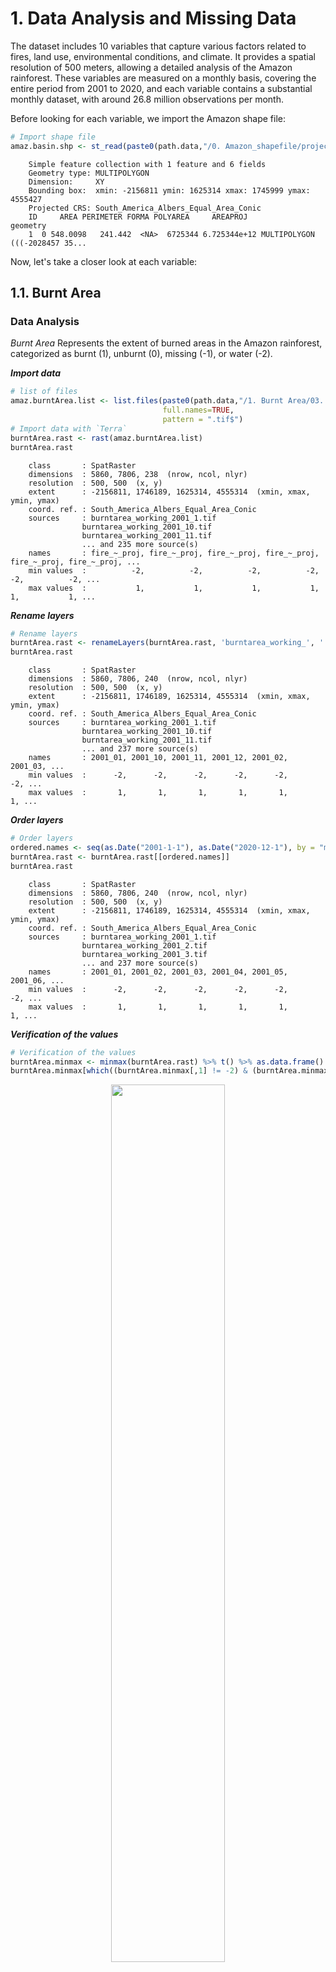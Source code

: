 # 1. Data Analysis and Missing Data

The dataset includes 10 variables that capture various factors related to fires, land use, environmental conditions, and climate. It provides a spatial resolution of 500 meters, allowing a detailed analysis of the Amazon rainforest. These variables are measured on a monthly basis, covering the entire period from 2001 to 2020, and each variable contains a substantial monthly dataset, with around 26.8 million observations per month.

Before looking for each variable, we import the Amazon shape file:
```r
# Import shape file
amaz.basin.shp <- st_read(paste0(path.data,"/0. Amazon_shapefile/projected/amazon_shp_projected.shp"))
```
```
    Simple feature collection with 1 feature and 6 fields
    Geometry type: MULTIPOLYGON
    Dimension:     XY
    Bounding box:  xmin: -2156811 ymin: 1625314 xmax: 1745999 ymax: 4555427
    Projected CRS: South_America_Albers_Equal_Area_Conic
    ID     AREA PERIMETER FORMA POLYAREA     AREAPROJ                       geometry
    1  0 548.0098   241.442  <NA>  6725344 6.725344e+12 MULTIPOLYGON (((-2028457 35...
```

Now, let's take a closer look at each variable:

## 1.1. Burnt Area

### Data Analysis

_Burnt Area_ Represents the extent of burned areas in the Amazon rainforest, categorized as burnt (1), unburnt (0), missing (-1), or water (-2).

_**Import data**_

```r
# list of files
amaz.burntArea.list <- list.files(paste0(path.data,"/1. Burnt Area/03. Working Data"),
                                  full.names=TRUE,
                                  pattern = ".tif$")
# Import data with `Terra`
burntArea.rast <- rast(amaz.burntArea.list)
burntArea.rast
```
```
    class       : SpatRaster 
    dimensions  : 5860, 7806, 238  (nrow, ncol, nlyr)
    resolution  : 500, 500  (x, y)
    extent      : -2156811, 1746189, 1625314, 4555314  (xmin, xmax, ymin, ymax)
    coord. ref. : South_America_Albers_Equal_Area_Conic 
    sources     : burntarea_working_2001_1.tif  
                burntarea_working_2001_10.tif  
                burntarea_working_2001_11.tif  
                ... and 235 more source(s)
    names       : fire_~_proj, fire_~_proj, fire_~_proj, fire_~_proj, fire_~_proj, fire_~_proj, ... 
    min values  :          -2,          -2,          -2,          -2,          -2,          -2, ... 
    max values  :           1,           1,           1,           1,           1,           1, ... 
```

_**Rename layers**_

```r
# Rename layers
burntArea.rast <- renameLayers(burntArea.rast, 'burntarea_working_', '')
burntArea.rast
```
```
    class       : SpatRaster 
    dimensions  : 5860, 7806, 240  (nrow, ncol, nlyr)
    resolution  : 500, 500  (x, y)
    extent      : -2156811, 1746189, 1625314, 4555314  (xmin, xmax, ymin, ymax)
    coord. ref. : South_America_Albers_Equal_Area_Conic 
    sources     : burntarea_working_2001_1.tif  
                burntarea_working_2001_10.tif  
                burntarea_working_2001_11.tif  
                ... and 237 more source(s)
    names       : 2001_01, 2001_10, 2001_11, 2001_12, 2001_02, 2001_03, ... 
    min values  :      -2,      -2,      -2,      -2,      -2,      -2, ... 
    max values  :       1,       1,       1,       1,       1,       1, ... 
```

_**Order layers**_

```r
# Order layers
ordered.names <- seq(as.Date("2001-1-1"), as.Date("2020-12-1"), by = "month") %>% format(., '%Y_%m')
burntArea.rast <- burntArea.rast[[ordered.names]]
burntArea.rast
```
```
    class       : SpatRaster 
    dimensions  : 5860, 7806, 240  (nrow, ncol, nlyr)
    resolution  : 500, 500  (x, y)
    extent      : -2156811, 1746189, 1625314, 4555314  (xmin, xmax, ymin, ymax)
    coord. ref. : South_America_Albers_Equal_Area_Conic 
    sources     : burntarea_working_2001_1.tif  
                burntarea_working_2001_2.tif  
                burntarea_working_2001_3.tif  
                ... and 237 more source(s)
    names       : 2001_01, 2001_02, 2001_03, 2001_04, 2001_05, 2001_06, ... 
    min values  :      -2,      -2,      -2,      -2,      -2,      -2, ... 
    max values  :       1,       1,       1,       1,       1,       1, ... 
```

_**Verification of the values**_

```r
# Verification of the values
burntArea.minmax <- minmax(burntArea.rast) %>% t() %>% as.data.frame()
burntArea.minmax[which((burntArea.minmax[,1] != -2) & (burntArea.minmax[,2] != 1)),]
```

<p align="center">
  <img src="img/1.1.BurntArea-Verification of the values.png"  width="60%" />
</p>


_**Create Raster Time Series (`rts`) object**_

```r
# Create a sequence date
seq.dates <- seq(as.Date("2001-1-1"), as.Date("2020-12-1"), by = "month")
# Create the `rts` object
burntArea.rts <- rts(burntArea.rast, seq.dates)
```

_**Plot of the month of October 2020**_

```r
# Upplaying the mask to plot only the amazon area.
ba <- burntArea.rts[['2020-10-01']] %>% mask(mask = amaz.basin.shp)
# Change values as categorical 
levels(ba) <- data.frame(id=c(-2, 0, 1), val=c('-2', '0', '1'))
# Plot
my.colors <- c("mediumblue", "mediumseagreen", "firebrick")
p.ba <- myPlot(ba, title = "Burnt Area") +
  scale_fill_manual(
    name = NULL, 
    values = my.colors, 
    na.translate=FALSE
  ) 
p.ba
```

<p align="center">
  <img src="img/1.2.ba_2.png"  width="60%" />
</p>

```r
# Convert the raster object to a datatable
ba.dt <- as.data.table(ba, cell=T, xy=T)
# Plot
ggplot(data = ba.dt, aes(x = val)) + 
  geom_bar(stat = "count", aes(fill = val), position = "dodge") + 
  labs(title="Burnt Area in October 2020", x="Burnt Area") +
  coord_flip() + 
  scale_fill_manual(name = "Burnt Area", values = my.colors) +
  stat_count(geom = "text", 
             aes(label = ..count..),
             position=position_stack(vjust=0.5),
             colour = "black", size = 3.5) + 
  theme_bw(base_size=16)
```

<p align="center">
  <img src="img/1.3.ba.png"  width="60%" />
</p>

_**Percentage of fires**_

```r
freq.dt <- matrix(nrow = 0, ncol = 3) %>% as.data.table()
colnames(freq.dt) <- c("layer", "0", "1")
for (ras_id in amaz.burntArea.list){
  cat("\n", ras_id)
  ras <- rast(ras_id) %>%
    renameLayers(., 'burntarea_working_', '') %>%
    mask(mask = amaz.basin.shp)
 
  # Replace -2 and -1 value by `NA`
  ras[ras %in% c(-2, -1)] <- NA
  ras.freq <- freq(ras, digits=0, usenames=T) %>% as.data.table()
  tmp <- dcast(ras.freq,layer ~ value,value.var = c("count"))
  freq.dt <- rbind(freq.dt, tmp)
}
percentage.fires <- sum(freq.dt[, '1']) / sum(freq.dt[, c('0', '1')])
percentage.fires
```
```
    [1] 0.00089637
```

### Missing Data

```r
cl <- makeCluster(detectCores() - 1)
registerDoParallel(cl, cores=detectCores() - 1)

# Raster to datatable in parallel: one raster per thread
rasList <- foreach (ras_id=amaz.burntArea.list, .packages=c('terra', 'sf'), .combine='c') %dopar% {
    # Read all rasters into one big stack
    ras <- rast(ras_id)
    # Rename layers
    ras <- renameLayers(ras, 'burntarea_working_', '')
    # Replace negative value by `NA`
    if (names(ras) %in% c("2012_07", "2012_09")) {ras[ras == -1] <- NA}
    # Count the missing data
    ras.nonNA <- not.na(ras)
    ras.nonNA.mask <- mask(ras.nonNA, amaz.basin.shp)
    ras.freq.na <- terra::freq(ras.nonNA.mask, digits=0, value=0, usenames=T)
  
    list(ras.freq.na)
  }
stopCluster(cl)

# Bind all per-raster into one dataframe
burntArea.freq.na <- rbindlist(rasList, fill=T, use.names=T)
#
colnames(burntArea.freq.na)[3] <- "burntArea_na"
burntArea.freq.na <- burntArea.freq.na[order(burntArea.freq.na$layer)]
burntArea.freq.na
```
<p align="center">
  <img src="img/1.4.ba.na2.png"  width="49.5%" />
  <img src="img/1.4.ba.na3.png"  width="49.5%" />
</p>

## Land Cover

_Land Cover_ is a categorical variable with 11 classes, providing information on different land cover types such as water, urban, forest, grassland, and more.


<div data-pagedtable="false">
  <script data-pagedtable-source type="application/json">
{"columns":[{"label":[""],"name":["_rn_"],"type":[""],"align":["left"]},{"label":["min"],"name":[1],"type":["dbl"],"align":["right"]},{"label":["max"],"name":[2],"type":["dbl"],"align":["right"]}],"data":[{"1":"0","2":"10","_rn_":"2001_01"},{"1":"0","2":"10","_rn_":"2001_02"},{"1":"0","2":"10","_rn_":"2001_03"},{"1":"0","2":"10","_rn_":"2001_04"},{"1":"0","2":"10","_rn_":"2001_05"},{"1":"0","2":"10","_rn_":"2001_06"},{"1":"0","2":"10","_rn_":"2001_07"},{"1":"0","2":"10","_rn_":"2001_08"},{"1":"0","2":"10","_rn_":"2001_09"},{"1":"0","2":"10","_rn_":"2001_10"},{"1":"0","2":"10","_rn_":"2001_11"},{"1":"0","2":"10","_rn_":"2001_12"},{"1":"0","2":"10","_rn_":"2002_01"},{"1":"0","2":"10","_rn_":"2002_02"},{"1":"0","2":"10","_rn_":"2002_03"},{"1":"0","2":"10","_rn_":"2002_04"},{"1":"0","2":"10","_rn_":"2002_05"},{"1":"0","2":"10","_rn_":"2002_06"},{"1":"0","2":"10","_rn_":"2002_07"},{"1":"0","2":"10","_rn_":"2002_08"},{"1":"0","2":"10","_rn_":"2002_09"},{"1":"0","2":"10","_rn_":"2002_10"},{"1":"0","2":"10","_rn_":"2002_11"},{"1":"0","2":"10","_rn_":"2002_12"},{"1":"0","2":"10","_rn_":"2003_01"},{"1":"0","2":"10","_rn_":"2003_02"},{"1":"0","2":"10","_rn_":"2003_03"},{"1":"0","2":"10","_rn_":"2003_04"},{"1":"0","2":"10","_rn_":"2003_05"},{"1":"0","2":"10","_rn_":"2003_06"},{"1":"0","2":"10","_rn_":"2003_07"},{"1":"0","2":"10","_rn_":"2003_08"},{"1":"0","2":"10","_rn_":"2003_09"},{"1":"0","2":"10","_rn_":"2003_10"},{"1":"0","2":"10","_rn_":"2003_11"},{"1":"0","2":"10","_rn_":"2003_12"},{"1":"0","2":"10","_rn_":"2004_01"},{"1":"0","2":"10","_rn_":"2004_02"},{"1":"0","2":"10","_rn_":"2004_03"},{"1":"0","2":"10","_rn_":"2004_04"},{"1":"0","2":"10","_rn_":"2004_05"},{"1":"0","2":"10","_rn_":"2004_06"},{"1":"0","2":"10","_rn_":"2004_07"},{"1":"0","2":"10","_rn_":"2004_08"},{"1":"0","2":"10","_rn_":"2004_09"},{"1":"0","2":"10","_rn_":"2004_10"},{"1":"0","2":"10","_rn_":"2004_11"},{"1":"0","2":"10","_rn_":"2004_12"},{"1":"0","2":"10","_rn_":"2005_01"},{"1":"0","2":"10","_rn_":"2005_02"},{"1":"0","2":"10","_rn_":"2005_03"},{"1":"0","2":"10","_rn_":"2005_04"},{"1":"0","2":"10","_rn_":"2005_05"},{"1":"0","2":"10","_rn_":"2005_06"},{"1":"0","2":"10","_rn_":"2005_07"},{"1":"0","2":"10","_rn_":"2005_08"},{"1":"0","2":"10","_rn_":"2005_09"},{"1":"0","2":"10","_rn_":"2005_10"},{"1":"0","2":"10","_rn_":"2005_11"},{"1":"0","2":"10","_rn_":"2005_12"},{"1":"0","2":"10","_rn_":"2006_01"},{"1":"0","2":"10","_rn_":"2006_02"},{"1":"0","2":"10","_rn_":"2006_03"},{"1":"0","2":"10","_rn_":"2006_04"},{"1":"0","2":"10","_rn_":"2006_05"},{"1":"0","2":"10","_rn_":"2006_06"},{"1":"0","2":"10","_rn_":"2006_07"},{"1":"0","2":"10","_rn_":"2006_08"},{"1":"0","2":"10","_rn_":"2006_09"},{"1":"0","2":"10","_rn_":"2006_10"},{"1":"0","2":"10","_rn_":"2006_11"},{"1":"0","2":"10","_rn_":"2006_12"},{"1":"0","2":"10","_rn_":"2007_01"},{"1":"0","2":"10","_rn_":"2007_02"},{"1":"0","2":"10","_rn_":"2007_03"},{"1":"0","2":"10","_rn_":"2007_04"},{"1":"0","2":"10","_rn_":"2007_05"},{"1":"0","2":"10","_rn_":"2007_06"},{"1":"0","2":"10","_rn_":"2007_07"},{"1":"0","2":"10","_rn_":"2007_08"},{"1":"0","2":"10","_rn_":"2007_09"},{"1":"0","2":"10","_rn_":"2007_10"},{"1":"0","2":"10","_rn_":"2007_11"},{"1":"0","2":"10","_rn_":"2007_12"},{"1":"0","2":"10","_rn_":"2008_01"},{"1":"0","2":"10","_rn_":"2008_02"},{"1":"0","2":"10","_rn_":"2008_03"},{"1":"0","2":"10","_rn_":"2008_04"},{"1":"0","2":"10","_rn_":"2008_05"},{"1":"0","2":"10","_rn_":"2008_06"},{"1":"0","2":"10","_rn_":"2008_07"},{"1":"0","2":"10","_rn_":"2008_08"},{"1":"0","2":"10","_rn_":"2008_09"},{"1":"0","2":"10","_rn_":"2008_10"},{"1":"0","2":"10","_rn_":"2008_11"},{"1":"0","2":"10","_rn_":"2008_12"},{"1":"0","2":"10","_rn_":"2009_01"},{"1":"0","2":"10","_rn_":"2009_02"},{"1":"0","2":"10","_rn_":"2009_03"},{"1":"0","2":"10","_rn_":"2009_04"},{"1":"0","2":"10","_rn_":"2009_05"},{"1":"0","2":"10","_rn_":"2009_06"},{"1":"0","2":"10","_rn_":"2009_07"},{"1":"0","2":"10","_rn_":"2009_08"},{"1":"0","2":"10","_rn_":"2009_09"},{"1":"0","2":"10","_rn_":"2009_10"},{"1":"0","2":"10","_rn_":"2009_11"},{"1":"0","2":"10","_rn_":"2009_12"},{"1":"0","2":"10","_rn_":"2010_01"},{"1":"0","2":"10","_rn_":"2010_02"},{"1":"0","2":"10","_rn_":"2010_03"},{"1":"0","2":"10","_rn_":"2010_04"},{"1":"0","2":"10","_rn_":"2010_05"},{"1":"0","2":"10","_rn_":"2010_06"},{"1":"0","2":"10","_rn_":"2010_07"},{"1":"0","2":"10","_rn_":"2010_08"},{"1":"0","2":"10","_rn_":"2010_09"},{"1":"0","2":"10","_rn_":"2010_10"},{"1":"0","2":"10","_rn_":"2010_11"},{"1":"0","2":"10","_rn_":"2010_12"},{"1":"0","2":"10","_rn_":"2011_01"},{"1":"0","2":"10","_rn_":"2011_02"},{"1":"0","2":"10","_rn_":"2011_03"},{"1":"0","2":"10","_rn_":"2011_04"},{"1":"0","2":"10","_rn_":"2011_05"},{"1":"0","2":"10","_rn_":"2011_06"},{"1":"0","2":"10","_rn_":"2011_07"},{"1":"0","2":"10","_rn_":"2011_08"},{"1":"0","2":"10","_rn_":"2011_09"},{"1":"0","2":"10","_rn_":"2011_10"},{"1":"0","2":"10","_rn_":"2011_11"},{"1":"0","2":"10","_rn_":"2011_12"},{"1":"0","2":"10","_rn_":"2012_01"},{"1":"0","2":"10","_rn_":"2012_02"},{"1":"0","2":"10","_rn_":"2012_03"},{"1":"0","2":"10","_rn_":"2012_04"},{"1":"0","2":"10","_rn_":"2012_05"},{"1":"0","2":"10","_rn_":"2012_06"},{"1":"0","2":"10","_rn_":"2012_07"},{"1":"0","2":"10","_rn_":"2012_08"},{"1":"0","2":"10","_rn_":"2012_09"},{"1":"0","2":"10","_rn_":"2012_10"},{"1":"0","2":"10","_rn_":"2012_11"},{"1":"0","2":"10","_rn_":"2012_12"},{"1":"0","2":"10","_rn_":"2013_01"},{"1":"0","2":"10","_rn_":"2013_02"},{"1":"0","2":"10","_rn_":"2013_03"},{"1":"0","2":"10","_rn_":"2013_04"},{"1":"0","2":"10","_rn_":"2013_05"},{"1":"0","2":"10","_rn_":"2013_06"},{"1":"0","2":"10","_rn_":"2013_07"},{"1":"0","2":"10","_rn_":"2013_08"},{"1":"0","2":"10","_rn_":"2013_09"},{"1":"0","2":"10","_rn_":"2013_10"},{"1":"0","2":"10","_rn_":"2013_11"},{"1":"0","2":"10","_rn_":"2013_12"},{"1":"0","2":"10","_rn_":"2014_01"},{"1":"0","2":"10","_rn_":"2014_02"},{"1":"0","2":"10","_rn_":"2014_03"},{"1":"0","2":"10","_rn_":"2014_04"},{"1":"0","2":"10","_rn_":"2014_05"},{"1":"0","2":"10","_rn_":"2014_06"},{"1":"0","2":"10","_rn_":"2014_07"},{"1":"0","2":"10","_rn_":"2014_08"},{"1":"0","2":"10","_rn_":"2014_09"},{"1":"0","2":"10","_rn_":"2014_10"},{"1":"0","2":"10","_rn_":"2014_11"},{"1":"0","2":"10","_rn_":"2014_12"},{"1":"0","2":"10","_rn_":"2015_01"},{"1":"0","2":"10","_rn_":"2015_02"},{"1":"0","2":"10","_rn_":"2015_03"},{"1":"0","2":"10","_rn_":"2015_04"},{"1":"0","2":"10","_rn_":"2015_05"},{"1":"0","2":"10","_rn_":"2015_06"},{"1":"0","2":"10","_rn_":"2015_07"},{"1":"0","2":"10","_rn_":"2015_08"},{"1":"0","2":"10","_rn_":"2015_09"},{"1":"0","2":"10","_rn_":"2015_10"},{"1":"0","2":"10","_rn_":"2015_11"},{"1":"0","2":"10","_rn_":"2015_12"},{"1":"0","2":"10","_rn_":"2016_01"},{"1":"0","2":"10","_rn_":"2016_02"},{"1":"0","2":"10","_rn_":"2016_03"},{"1":"0","2":"10","_rn_":"2016_04"},{"1":"0","2":"10","_rn_":"2016_05"},{"1":"0","2":"10","_rn_":"2016_06"},{"1":"0","2":"10","_rn_":"2016_07"},{"1":"0","2":"10","_rn_":"2016_08"},{"1":"0","2":"10","_rn_":"2016_09"},{"1":"0","2":"10","_rn_":"2016_10"},{"1":"0","2":"10","_rn_":"2016_11"},{"1":"0","2":"10","_rn_":"2016_12"},{"1":"0","2":"10","_rn_":"2017_01"},{"1":"0","2":"10","_rn_":"2017_02"},{"1":"0","2":"10","_rn_":"2017_03"},{"1":"0","2":"10","_rn_":"2017_04"},{"1":"0","2":"10","_rn_":"2017_05"},{"1":"0","2":"10","_rn_":"2017_06"},{"1":"0","2":"10","_rn_":"2017_07"},{"1":"0","2":"10","_rn_":"2017_08"},{"1":"0","2":"10","_rn_":"2017_09"},{"1":"0","2":"10","_rn_":"2017_10"},{"1":"0","2":"10","_rn_":"2017_11"},{"1":"0","2":"10","_rn_":"2017_12"},{"1":"0","2":"10","_rn_":"2018_01"},{"1":"0","2":"10","_rn_":"2018_02"},{"1":"0","2":"10","_rn_":"2018_03"},{"1":"0","2":"10","_rn_":"2018_04"},{"1":"0","2":"10","_rn_":"2018_05"},{"1":"0","2":"10","_rn_":"2018_06"},{"1":"0","2":"10","_rn_":"2018_07"},{"1":"0","2":"10","_rn_":"2018_08"},{"1":"0","2":"10","_rn_":"2018_09"},{"1":"0","2":"10","_rn_":"2018_10"},{"1":"0","2":"10","_rn_":"2018_11"},{"1":"0","2":"10","_rn_":"2018_12"},{"1":"0","2":"10","_rn_":"2019_01"},{"1":"0","2":"10","_rn_":"2019_02"},{"1":"0","2":"10","_rn_":"2019_03"},{"1":"0","2":"10","_rn_":"2019_04"},{"1":"0","2":"10","_rn_":"2019_05"},{"1":"0","2":"10","_rn_":"2019_06"},{"1":"0","2":"10","_rn_":"2019_07"},{"1":"0","2":"10","_rn_":"2019_08"},{"1":"0","2":"10","_rn_":"2019_09"},{"1":"0","2":"10","_rn_":"2019_10"},{"1":"0","2":"10","_rn_":"2019_11"},{"1":"0","2":"10","_rn_":"2019_12"},{"1":"0","2":"10","_rn_":"2020_01"},{"1":"0","2":"10","_rn_":"2020_02"},{"1":"0","2":"10","_rn_":"2020_03"},{"1":"0","2":"10","_rn_":"2020_04"},{"1":"0","2":"10","_rn_":"2020_05"},{"1":"0","2":"10","_rn_":"2020_06"},{"1":"0","2":"10","_rn_":"2020_07"},{"1":"0","2":"10","_rn_":"2020_08"},{"1":"0","2":"10","_rn_":"2020_09"},{"1":"0","2":"10","_rn_":"2020_10"},{"1":"0","2":"10","_rn_":"2020_11"},{"1":"0","2":"10","_rn_":"2020_12"}],"options":{"columns":{"min":{},"max":[10]},"rows":{"min":[10],"max":[10]},"pages":{}}}
  </script>
</div>

## Precipitation

_Precipitation_ is measured in millimeters per hour, with a range between 0 and 3300.

## Soil Moisture

_Soil Moisture_ is measured in millimeters, with missing values marked as -9.99e+08, and a range between 0 and 4291.

## Elevation

_Elevation_ is measured in meters, with a range between -85 and 6471.

## Land Surface Temperature

_Land Surface Temperature_ is represented in Kelvin, with values adjusted by a scale factor of 0.02. Different months have varying missing data.

## Specific Humidity

_Specific Humidity_ is represented as kg/kg, indicating the ratio of kilograms of water (moisture) per kilogram of air. It ranges from 9.59e-04 to 2.15e-02.

## Evapotranspiration

_Evapotranspiration_ is measured in kg/m2s, with values ranging between -2.02e-07 and 9.69e-05.

## Wind Speed

_Wind Speed_ is measured in m/s, with values between 0.86 and 9.85.

## Air Temperature

_Air Temperature_ is represented in Kelvin, with values ranging from 268 to 307.






# Handling Missing Data and Data Preparation

## Missing Data
Dealing with missing data is a crucial part of our project. In the context of the "Burnt Area" variable, cells with a value of -2 represent water. However, the status of these cells can change over time to indicate "No fire" (0) or "Fire" (1) in different months. In our analysis, we treat cells with a value of -2 as missing data.

For the covariate "Land Surface Temperature," missing data varies across months. We observed that 26 months had more than 1 million missing data points, with three months exceeding 2 million missing data points. February 2016 had the highest with 3.3 million missing data points. To visually understand these missing data patterns, you can refer to the plots for the months with the most significant gaps.

In contrast, other covariates like "Precipitation," "Soil Moisture," "Specific Humidity," "Evapotranspiration," "Wind Speed," and "Air Temperature" have consistent missing data patterns across all months. These covariates have missing data values mostly at the boundary of the map, and each month's missing data count is below 133,000. We decided to exclude cells with missing data in these covariates as they consistently lacked data throughout the entire study period.